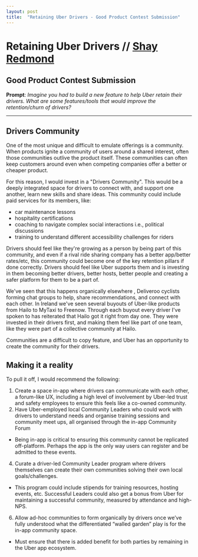 ```yaml
---
layout: post
title:  "Retaining Uber Drivers - Good Product Contest Submission"
---
```


# Retaining Uber Drivers // [Shay Redmond](http://shay.works) 

## Good Product Contest Submission

**Prompt**: *Imagine you had to build a new feature to help Uber retain their drivers. What are some features/tools that would improve the retention/churn of drivers?*

---

## Drivers Community
One of the most unique and difficult to emulate offerings is a community. When products ignite a community of users around a shared interest, often those communities outlive the product itself. These communities can often keep customers around even when competing companies offer a better or cheaper product. 

For this reason, I would invest in a "Drivers Community". This would be a deeply integrated space for drivers to connect with, and support one another, learn new skills and share ideas. This community could include paid services for its members, like:
-   car maintenance lessons
-   hospitality certifications
-   coaching to navigate complex social interactions i.e., political discussions 
-   training to understand different accessibility challenges for riders


Drivers should feel like they're growing as a person by being part of this community, and even if a rival ride sharing company has a better app/better rates/etc, this community could become one of the key retention pillars if done correctly. Drivers should feel like Uber supports them and is investing in them becoming better drivers, better hosts, better people and creating a safer platform for them to be a part of.

We've seen that this happens organically elsewhere , Deliveroo cyclists forming chat groups to help, share recommendations, and connect with each other. In Ireland we've seen several buyouts of Uber-like products from Hailo to MyTaxi to Freenow. Through each buyout every driver I've spoken to has reiterated that Hailo got it right from day one. They were invested in their drivers first, and making them feel like part of one team, like they were part of a collective community at Hailo.

Communities are a difficult to copy feature, and Uber has an opportunity to create the community for their drivers.

## Making it a reality
To pull it off, I would recommend the following: 
1.  Create a space in-app where drivers can communicate with each other, a forum-like UX, including a high level of involvement by Uber-led trust and safety employees to ensure this feels like a co-owned community.
2.  Have Uber-employed local Community Leaders who could work with drivers to understand needs and organise training sessions and community meet ups, all organised through the in-app Community Forum
   -   Being in-app is critical to ensuring this community cannot be replicated off-platform. Perhaps the app is the only way users can register and be admitted to these events.
4.  Curate a driver-led Community Leader program where drivers themselves can create their own communities solving their own local goals/challenges.
   -   This program could include stipends for training resources, hosting events, etc. Successful Leaders could also get a bonus from Uber for maintaining a successful community, measured by attendance and high-NPS.
6.  Allow ad-hoc communities to form organically by drivers once we’ve fully understood what the differentiated “walled garden” play is for the in-app community space.
   -   Must ensure that there is added benefit for both parties by remaining in the Uber app ecosystem.